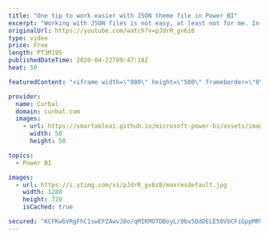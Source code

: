 ```yaml
---
title: "One tip to work easier with JSON theme file in Power BI"
excerpt: "Working with JSON files is not easy, at least not for me. In today's video, I will show you one trick that will make it easier to work and discover JSON properties when creating Power BI theme files.  Get visual studio code: https://www.google.com/search?q=visual+studio+code&oq=visual+studio+code&aqs=chrome..69i57j0l4j69i60.11793j0j7&sourceid=chrome&ie=UTF-8"
originalUrl: https://youtube.com/watch?v=pJdrR_gv6z8
type: video
price: Free
length: PT3M19S
publishedDateTime: 2020-04-22T09:47:18Z
heat: 50

featuredContent: "<iframe width=\"800\" height=\"500\" frameborder=\"0\" src=\"https://www.youtube.com/embed/pJdrR_gv6z8\" allow=\"accelerometer; autoplay; encrypted-media; gyroscope; picture-in-picture\" allowfullscreen></iframe>"

provider:
  name: Curbal
  domain: curbal.com
  images:
    - url: https://smartableai.github.io/microsoft-power-bi/assets/images/organizations/curbal.com-50x50.jpg
      width: 50
      height: 50

topics:
  - Power BI

images:
  - url: https://i.ytimg.com/vi/pJdrR_gv6z8/maxresdefault.jpg
    width: 1280
    height: 720
    isCached: true

secured: "KCFKwbVRgFhC1swEFZAwvJ8o/qMIKMOTDBoyL/0bv5QdDELE50VbCFiGppMRVAmJMJYVN7BWH2xR1KhmdyvFaN0e8NNmCJB9QOIJIstwJGKqfMxGbP+BfTWAKzHKhw00c0V18hOktLV1a5gmPbCBDwlVCO7aJRpz5cGZUP9XU2CUjSiDcax1aOGJ49BxB514ZJAAPRvm3gzv/eSkTfFofMf0Gp/8oK11kTM26AD6oZ7eOhJeAfX1QApY26bee8Qp+ghJK+5dnrpn5j8enwAQ86LV5tY3ZClst+NFwGVYVNfLI264CGml9Jiqn/AICFURvr6PAFD+6kjgFRiKoE2mve/C0TKOW2xZ0FE60/NwzTwjmgnFRmmQlzbo8U1y4kdz/Nvkz/S422h/OdrmjCfOO5hWhfQf73HQxtmexR0vE/k=;w1zKYOCSvySwl2DJsVD+5Q=="
---
```


